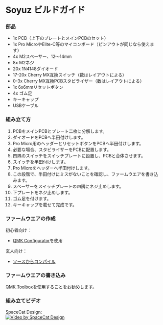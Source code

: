# Soyuz ビルドガイド

### 部品

* 1x PCB（上下のプレートとメインPCBのセット）
* 1x Pro MicroやElite-C等のマイコンボード（ピンアウトが同じなら使えます）
* 4x M2スペーサー、12～14mm
* 8x M2ネジ
* 20x 1N4148ダイオード
* 17-20x Cherry MX互換スイッチ（数はレイアウトによる）
* 0-3x Cherry MX互換PCBスタビライザー（数はレイアウトによる）
* 1x 6x6mmリセットボタン
* 4x ゴム足
* キーキャップ
* USBケーブル  

### 組み立て方

1. PCBをメインPCBとプレート二枚に分解します。
2. ダイオードをPCBへ半田付けします。
3. Pro Micro用のヘッダーとリセットボタンをPCBへ半田付けします。
4. 必要な場合、スタビライザーをPCBに配置します。
5. 四隅のスイッチをスイッチプレートに設置し、PCBと合体させます。
6. スイッチを半田付けします。
7. Pro Microをヘッダーへ半田付けします。
8. この段階で、半田付けにミスがないことを確認し、ファームウエアを書き込みます。
9. スペーサーをスイッチプレートの四隅にネジ止めします。
10. 下プレートをネジ止めします。
11. ゴム足を付けます。
12. キーキャップを載せて完成です。  

### ファームウエアの作成

初心者向け：
* [QMK Configurator](https://config.qmk.fm/#/ai03/soyuz/LAYOUT_ortho_5x4)を使用

玄人向け：
* [ソースからコンパイル](https://github.com/qmk/qmk_firmware/tree/master/keyboards/ai03/soyuz)

### ファームウエアの書き込み

[QMK Toolbox](https://github.com/qmk/qmk_toolbox/releases)を使用することをお勧めします。

### 組み立てビデオ

SpaceCat Design:  
[![Video by SpaceCat Design](http://img.youtube.com/vi/LFRCjzilOcM/0.jpg)](https://www.youtube.com/watch?v=LFRCjzilOcM)